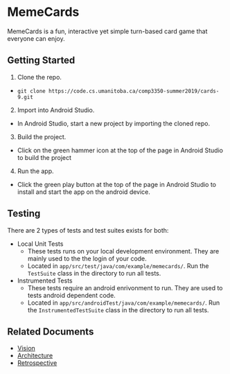 # MemeCards
MemeCards is a fun, interactive yet simple turn-based card game that everyone can enjoy.

## Getting Started
1. Clone the repo.
- `git clone https://code.cs.umanitoba.ca/comp3350-summer2019/cards-9.git`
2. Import into Android Studio.
- In Android Studio, start a new project by importing the cloned repo.
3. Build the project.
- Click on the green hammer icon at the top of the page in Android Studio to build the project
4. Run the app.
- Click the green play button at the top of the page in Android Studio to install and start the app on the android device.

## Testing
There are 2 types of tests and test suites exists for both:
- Local Unit Tests
    - These tests runs on your local development environment. They are mainly used to the the login of your code.
    - Located in `app/src/test/java/com/example/memecards/`. Run the `TestSuite` class in the directory to run all tests.
- Instrumented Tests
    - These tests require an android enrivonment to run. They are used to tests android dependent code.
    - Located in `app/src/androidTest/java/com/example/memecards/`. Run the `InstrumentedTestSuite` class in the directory to run all tests.

## Related Documents
- [Vision](VISION.md)
- [Architecture](ARCHITECTURE.md)
- [Retrospective](RETROSPECTIVE.md)
